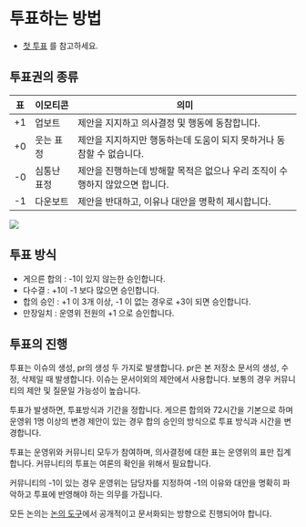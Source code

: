 # 투표하는 방법

- [첫 투표](https://github.com/R-Korea/RUCK2020/issues/1) 를 참고하세요.

## 투표권의 종류

|표|이모티콘       |의미|
|----|-------------|--|
| +1 | 업보트      | 제안을 지지하고 의사결정 및 행동에 동참합니다.|
| +0 | 웃는 표정   | 제안을 지지하지만 행동하는데 도움이 되지 못하거나 동참할 수 없습니다.|
| -0 | 심통난 표정 | 제안을 진행하는데 방해할 목적은 없으나 우리 조직이 수행하지 않았으면 합니다. |
| -1 | 다운보트    | 제안을 반대하고, 이유나 대안을 명확히 제시합니다. |

![](https://user-images.githubusercontent.com/6179259/94760723-46c6f880-03de-11eb-91af-95093634f646.png)

## 투표 방식

- 게으른 합의 : -1이 있지 않는한 승인합니다.
- 다수결 : +1이 -1 보다 많으면 승인합니다.
- 합의 승인 : +1 이 3개 이상, -1 이 없는 경우로 +3이 되면 승인합니다.
- 만장일치 : 운영위 전원의 +1 으로 승인합니다.

## 투표의 진행

투표는 이슈의 생성, pr의 생성 두 가지로 발생합니다. pr은 본 저장소 문서의 생성, 수정, 삭제일 때 발생합니다. 이슈는 문서이외의 제안에서 사용합니다. 보통의 경우 커뮤니티의 제안 및 질문일 가능성이 높습니다.

투표가 발생하면, 투표방식과 기간을 정합니다. 게으른 합의와 72시간을 기본으로 하며 운영위 1명 이상의 변경 제안이 있는 경우 합의 승인의 방식으로 투표 방식과 시간을 변경합니다.

투표는 운영위와 커뮤니티 모두가 참여하며, 의사결정에 대한 표는 운영위의 표만 집계합니다. 커뮤니티의 투표는 여론의 확인을 위해서 필요합니다.

커뮤니티의 -1이 있는 경우 운영위는 담당자를 지정하여 -1의 이유와 대안을 명확히 파악하고 투표에 반영해야 하는 의무를 가집니다.

모든 논의는 [논의 도구](./howto/tools.md)에서 공개적이고 문서화되는 방향으로 진행되어야 합니다.
